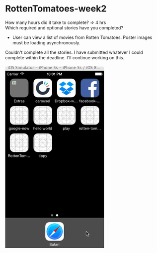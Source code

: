 RottenTomatoes-week2
====================

How many hours did it take to complete? => 4 hrs <br>
Which required and optional stories have you completed? <br>
* User can view a list of movies from Rotten Tomatoes. Poster images must be loading asynchronously.

Couldn't complete all the stories. I have submitted whatever I could complete within the deadline. I'll continue working on this.

<img src="https://raw.githubusercontent.com/kkunal/RottenTomatoes-week2/master/rotten.gif"/>

